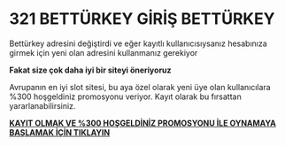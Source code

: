 # 321 BETTÜRKEY GİRİŞ BETTÜRKEY

Bettürkey adresini değiştirdi ve eğer kayıtlı kullanıcısıysanız hesabınıza girmek için yeni olan adresini kullanmanız gerekiyor

**Fakat size çok daha iyi bir siteyi öneriyoruz**

Avrupanın en iyi slot sitesi, bu aya özel olarak yeni üye olan kullanıcılara %300 hoşgeldiniz promosyonu veriyor. Kayıt olarak bu fırsattan yararlanabilirsiniz.

[**KAYIT OLMAK VE %300 HOŞGELDİNİZ PROMOSYONU İLE OYNAMAYA BAŞLAMAK İÇİN TIKLAYIN**](https://cutt.ly/leWAY7fi)
